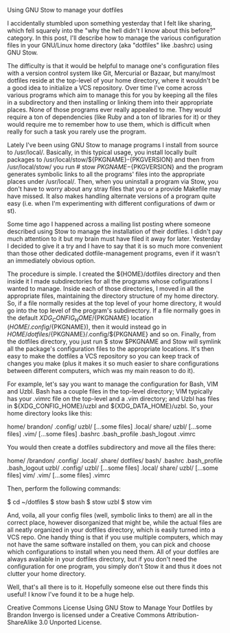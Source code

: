 
Using GNU Stow to manage your dotfiles

I accidentally stumbled upon something yesterday that I felt like sharing, which fell squarely into the "why the hell didn't I know about this before?" category. In this post, I'll describe how to manage the various configuration files in your GNU/Linux home directory (aka "dotfiles" like .bashrc) using GNU Stow.

The difficulty is that it would be helpful to manage one's configuration files with a version control system like Git, Mercurial or Bazaar, but many/most dotfiles reside at the top-level of your home directory, where it wouldn't be a good idea to initialize a VCS repository. Over time I've come across various programs which aim to manage this for you by keeping all the files in a subdirectory and then installing or linking them into their appropriate places. None of those programs ever really appealed to me. They would require a ton of dependencies (like Ruby and a ton of libraries for it) or they would require me to remember how to use them, which is difficult when really for such a task you rarely use the program.

Lately I've been using GNU Stow to manage programs I install from source to /usr/local/. Basically, in this typical usage, you install locally built packages to /usr/local/stow/${PKGNAME}-{PKGVERSION} and then from /usr/local/stow/ you run # stow ${PKGNAME}-${PKGVERSION} and the program generates symbolic links to all the programs' files into the appropriate places under /usr/local/. Then, when you uninstall a program via Stow, you don't have to worry about any stray files that you or a provide Makefile may have missed. It also makes handling alternate versions of a program quite easy (i.e. when I'm experimenting with different configurations of dwm or st).

Some time ago I happened across a mailing list posting where someone described using Stow to manage the installation of their dotfiles. I didn't pay much attention to it but my brain must have filed it away for later. Yesterday I decided to give it a try and I have to say that it is so much more convenient than those other dedicated dotfile-management programs, even if it wasn't an immediately obvious option.

The procedure is simple. I created the ${HOME}/dotfiles directory and then inside it I made subdirectories for all the programs whose cofigurations I wanted to manage. Inside each of those directories, I moved in all the appropriate files, maintaining the directory structure of my home directory. So, if a file normally resides at the top level of your home directory, it would go into the top level of the program's subdirectory. If a file normally goes in the default ${XDG_CONFIG_HOME}/${PKGNAME} location (${HOME}/.config/${PKGNAME}), then it would instead go in ${HOME}/dotfiles/${PKGNAME}/.config/${PKGNAME} and so on. Finally, from the dotfiles directory, you just run $ stow $PKGNAME and Stow will symlink all the package's configuration files to the appropriate locations. It's then easy to make the dotfiles a VCS repository so you can keep track of changes you make (plus it makes it so much easier to share configurations between different computers, which was my main reason to do it).

For example, let's say you want to manage the configuration for Bash, VIM and Uzbl. Bash has a couple files in the top-level directory; VIM typically has your .vimrc file on the top-level and a .vim directory; and Uzbl has files in ${XDG_CONFIG_HOME}/uzbl and ${XDG_DATA_HOME}/uzbl. So, your home directory looks like this:

home/
    brandon/
        .config/
            uzbl/
                [...some files]
        .local/
            share/
                uzbl/
                    [...some files]
        .vim/
            [...some files]
        .bashrc
        .bash_profile
        .bash_logout
        .vimrc

You would then create a dotfiles subdirectory and move all the files there:

home/
    /brandon/
        .config/
        .local/
            .share/
        dotfiles/
            bash/
                .bashrc
                .bash_profile
                .bash_logout
            uzbl/
                .config/
                    uzbl/
                        [...some files]
                .local/
                    share/
                        uzbl/
                            [...some files]
            vim/
                .vim/
                    [...some files]
                .vimrc

Then, perform the following commands:

$ cd ~/dotfiles
$ stow bash
$ stow uzbl
$ stow vim

And, voila, all your config files (well, symbolic links to them) are all in the correct place, however disorganized that might be, while the actual files are all neatly organized in your dotfiles directory, which is easily turned into a VCS repo. One handy thing is that if you use multiple computers, which may not have the same software installed on them, you can pick and choose which configurations to install when you need them. All of your dotfiles are always available in your dotfiles directory, but if you don't need the configuration for one program, you simply don't Stow it and thus it does not clutter your home directory.

Well, that's all there is to it. Hopefully someone else out there finds this useful! I know I've found it to be a huge help.

Creative Commons License
Using GNU Stow to Manage Your Dotfiles by Brandon Invergo is licensed under a Creative Commons Attribution-ShareAlike 3.0 Unported License.

